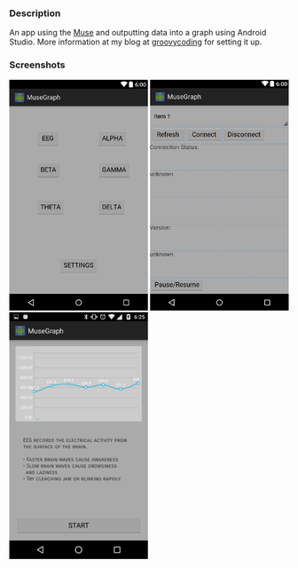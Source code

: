 ### Description
An app using the [Muse](http://www.choosemuse.com/) and outputting data into a graph using Android Studio.
More information at my blog at [groovycoding](https://jlam1.github.io/groovycoding/project/2017/02/21/the-muse-project.html) for setting it up.

### Screenshots
<img src="/screenshots/Menu.PNG" width = "250"/>
<img src="/screenshots/connection_settings.PNG" width = "250"/>
<img src="/screenshots/example2.png" width = "250"/>

